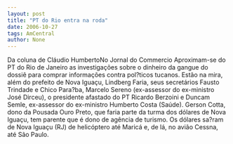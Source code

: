```yaml
---
layout: post
title: "PT do Rio entra na roda"
date: 2006-10-27
tags: AmCentral
author: None
---
```

Da coluna de Cláudio HumbertoNo Jornal do Commercio
Aproximam-se do PT do Rio de Janeiro as investigações sobre o dinheiro da gangue do dossiê para comprar informações contra pol?ticos tucanos. Estão na mira, além do prefeito de Nova Iguaçu, Lindberg Faria, seus secretários Fausto Trindade e Chico Para?ba, Marcelo Sereno (ex-assessor do ex-ministro José Dirceu), o presidente afastado do PT Ricardo Berzoini e Duncam Semle, ex-assessor do ex-ministro Humberto Costa (Saúde). Gerson Cotta, dono da Pousada Ouro Preto, que faria parte da turma dos dólares de Nova Iguaçu, tem parente que é dono de agência de turismo. Os dólares sa?ram de Nova Iguaçu (RJ) de helicóptero até Maricá e, de lá, no avião Cessna, até São Paulo. 